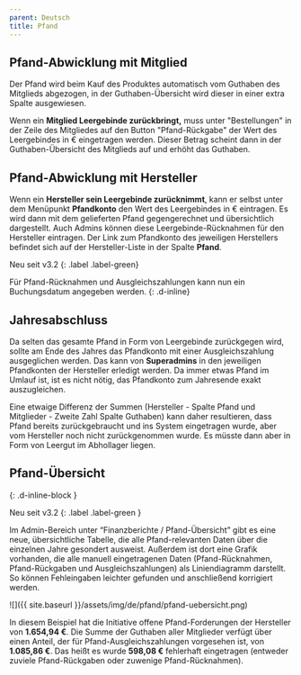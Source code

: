 ```yaml
---
parent: Deutsch
title: Pfand
---
```

## Pfand-Abwicklung mit Mitglied

Der Pfand wird beim Kauf des Produktes automatisch vom Guthaben des Mitglieds abgezogen, in der Guthaben-Übersicht wird dieser in einer extra Spalte ausgewiesen.

Wenn ein **Mitglied Leergebinde zurückbringt,** muss unter "Bestellungen" in der Zeile des Mitgliedes auf den Button "Pfand-Rückgabe" der Wert des Leergebindes in € eingetragen werden. Dieser Betrag scheint dann in der Guthaben-Übersicht des Mitglieds auf und erhöht das Guthaben.

## Pfand-Abwicklung mit Hersteller

Wenn ein **Hersteller sein Leergebinde zurücknimmt**, kann er selbst unter dem Menüpunkt **Pfandkonto** den Wert des Leergebindes in € eintragen. Es wird dann mit dem gelieferten Pfand gegengerechnet und übersichtlich dargestellt. Auch Admins können diese Leergebinde-Rücknahmen für den Hersteller eintragen. Der Link zum Pfandkonto des jeweiligen Herstellers befindet sich auf der Hersteller-Liste in der Spalte **Pfand**.

Neu seit v3.2
{: .label .label-green}

Für Pfand-Rücknahmen und Ausgleichszahlungen kann nun ein Buchungsdatum angegeben werden.
{: .d-inline}

## Jahresabschluss

Da selten das gesamte Pfand in Form von Leergebinde zurückgegen wird, sollte am Ende des Jahres das Pfandkonto mit einer Ausgleichszahlung ausgeglichen werden. Das kann von **Superadmins** in den jeweiligen Pfandkonten der Hersteller erledigt werden. Da immer etwas Pfand im Umlauf ist, ist es nicht nötig, das Pfandkonto zum Jahresende exakt auszugleichen.

Eine etwaige Differenz der Summen (Hersteller - Spalte Pfand und Mitglieder - Zweite Zahl Spalte Guthaben) kann daher resultieren, dass Pfand bereits zurückgebraucht und ins System eingetragen wurde, aber vom Hersteller noch nicht zurückgenommen wurde. Es müsste dann aber in Form von Leergut im Abhollager liegen.

## Pfand-Übersicht
{: .d-inline-block }

Neu seit v3.2
{: .label .label-green }

Im Admin-Bereich unter “Finanzberichte / Pfand-Übersicht” gibt es eine neue, übersichtliche Tabelle, die alle Pfand-relevanten Daten über die einzelnen Jahre gesondert ausweist. Außerdem ist dort eine Grafik vorhanden, die alle manuell eingetragenen Daten (Pfand-Rücknahmen, Pfand-Rückgaben und Ausgleichszahlungen) als Liniendiagramm darstellt. So können Fehleingaben leichter gefunden und anschließend korrigiert werden.

![]({{ site.baseurl }}/assets/img/de/pfand/pfand-uebersicht.png)

In diesem Beispiel hat die Initiative offene Pfand-Forderungen der Hersteller von **1.654,94 €**. Die Summe der Guthaben aller Mitglieder verfügt über einen Anteil, der für Pfand-Ausgleichszahlungen vorgesehen ist, von **1.085,86 €**. Das heißt es wurde **598,08 €** fehlerhaft eingetragen (entweder zuviele Pfand-Rückgaben oder zuwenige Pfand-Rücknahmen).